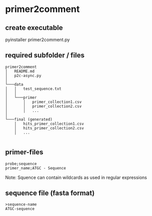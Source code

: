 # primer2comment
## create executable
pyinstaller primer2comment.py

## required subfolder / files
```
primer2comment
│   README.md
│   p2c-async.py
│
└───data
│   │   test_sequence.txt
│   │
│   └───primer
│       │   primer_collection1.csv
│       │   primer_collection2.csv
│       │   ...
│   
└───final (generated)
    │   hits_primer_collection1.csv
    │   hits_primer_collection2.csv
    │   ...
    
```

## primer-files
```
probe;sequence
primer_name;ATGC - Sequence 
```

Note: Squence can contain wildcards as used in regular expressions

## sequence file (fasta format)
```
>sequence-name
ATGC-sequence
```
